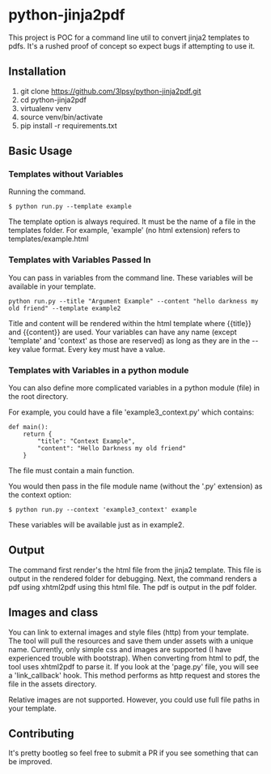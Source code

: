 # python-jinja2pdf

This project is POC for a command line util to convert jinja2 templates to pdfs. It's a rushed proof of concept so expect bugs if attempting to use it.

## Installation

1. git clone https://github.com/3lpsy/python-jinja2pdf.git
2. cd python-jinja2pdf
3. virtualenv venv
4. source venv/bin/activate
5. pip install -r requirements.txt

## Basic Usage

### Templates without Variables

Running the command.

```
$ python run.py --template example
```

The template option is always required. It must be the name of a file in the templates folder. For example, 'example' (no html extension) refers to templates/example.html


### Templates with Variables Passed In

You can pass in variables from the command line. These variables will be available in your template.

```
python run.py --title "Argument Example" --content "hello darkness my old friend" --template example2
```

Title and content will be rendered within the html template where {{title}} and {{content}} are used. Your variables can have any name (except 'template' and 'context' as those are reserved) as long as they are in the --key value format. Every key must have a value.

### Templates with Variables in a python module

You can also define more complicated variables in a python module (file) in the root directory.

For example, you could have a file 'example3_context.py' which contains:

```
def main():
    return {
        "title": "Context Example",
        "content": "Hello Darkness my old friend"
    }
```

The file must contain a main function.

You would then pass in the file module name (without the '.py' extension) as the context option:

```
$ python run.py --context 'example3_context' example
```

These variables will be available just as in example2.

## Output

The command first render's the html file from the jinja2 template. This file is output in the rendered folder for debugging. Next, the command renders a pdf using xhtml2pdf using this html file. The pdf is output in the pdf folder.

## Images and class

You can link to external images and style files (http) from your template. The tool will pull the resources and save them under assets with a unique name. Currently, only simple css and images are supported (I have experienced trouble with bootstrap). When converting from html to pdf, the tool uses xhtml2pdf to parse it. If you look at the 'page.py' file, you will see a 'link_callback' hook. This method performs as http request and stores the file in the assets directory.

Relative images are not supported. However, you could use full file paths in your template.

## Contributing

It's pretty bootleg so feel free to submit a PR if you see something that can be improved.

